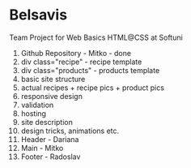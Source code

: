 # Belsavis
Team Project for Web Basics HTML@CSS at Softuni


1. Github Repository - Mitko - done
2. div class="recipe" - recipe template
3. div class="products"  - products template
4. basic site structure
5. actual recipes + recipe pics + product pics
6. responsive design
7. validation
8. hosting
9. site description
10. design tricks, animations etc.
11. Header - Dariana
12. Main - Mitko
13. Footer - Radoslav